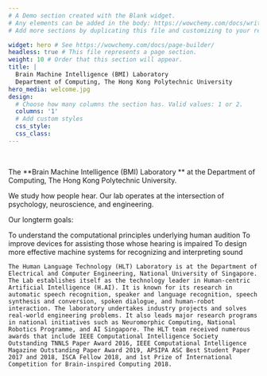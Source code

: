 ```yaml
---
# A Demo section created with the Blank widget.
# Any elements can be added in the body: https://wowchemy.com/docs/writing-markdown-latex/
# Add more sections by duplicating this file and customizing to your requirements.

widget: hero # See https://wowchemy.com/docs/page-builder/
headless: true # This file represents a page section.
weight: 10 # Order that this section will appear.
title: |
  Brain Machine Intelligence (BMI) Laboratory 
  Department of Computing, The Hong Kong Polytechnic University
hero_media: welcome.jpg
design:
  # Choose how many columns the section has. Valid values: 1 or 2.
  columns: '1'
  # Add custom styles
  css_style:
  css_class:
---
```


<br>

The **Brain Machine Intelligence (BMI) Laboratory ** at the Department of Computing, The Hong Kong Polytechnic University.

We study how people hear. Our lab operates at the intersection of psychology, neuroscience, and engineering.

Our longterm goals:

To understand the computational principles underlying human audition
To improve devices for assisting those whose hearing is impaired
To design more effective machine systems for recognizing and interpreting sound

	The Human Language Technology (HLT) Laboratory is at the Department of Electrical and Computer Engineering, National University of Singapore. The Lab establishes itself as the technology leader in Human-centric Artificial Intelligence (H.AI). It is known for its research in automatic speech recognition, speaker and language recognition, speech synthesis and conversion, spoken dialogue, and human-robot interaction. The laboratory undertakes industry projects and solves real-world engineering problems. It also leads major research programs in national initiatives such as Neuromorphic Computing, National Robotics Programme, and AI Singapore. The HLT team received numerous awards that include IEEE Computational Intelligence Society Outstanding TNNLS Paper Award 2016, IEEE Computational Intelligence Magazine Outstanding Paper Award 2019, APSIPA ASC Best Student Paper 2017 and 2018, ISCA Fellow 2018, and 1st Prize of International Competition for Brain-inspired Computing 2018.
